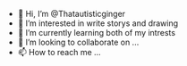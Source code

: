 - 👋 Hi, I’m @Thatautisticginger
- 👀 I’m interested in write storys and drawing
- 🌱 I’m currently learning both of my intrests
- 💞️ I’m looking to collaborate on ...
- 📫 How to reach me ...

<!---
Thatautisticginger/Thatautisticginger is a ✨ special ✨ repository because its `README.md` (this file) appears on your GitHub profile.
You can click the Preview link to take a look at your changes.
--->
